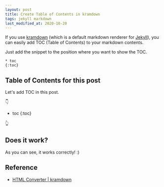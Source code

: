 ```yaml
---
layout: post
title: Create Table of Contents in kramdown
tags: jekyll markdown
last_modified_at: 2020-10-20
---
```


If you use [kramdown](https://github.com/gettalong/kramdown) (which is a default markdown renderer for [Jekyll](https://github.com/jekyll/jekyll)), you can easily add TOC (Table of Contents) to your markdown contents.

Just add the snippet to the position where you want to show the TOC.

```
* toc
{:toc}
```

## Table of Contents for this post

Let's add TOC in this post.

👇

* toc
{:toc}

👆

## Does it work?

As you can see, it works correctly! :)

## Reference

- [HTML Converter \| kramdown](https://kramdown.gettalong.org/converter/html.html#toc)
